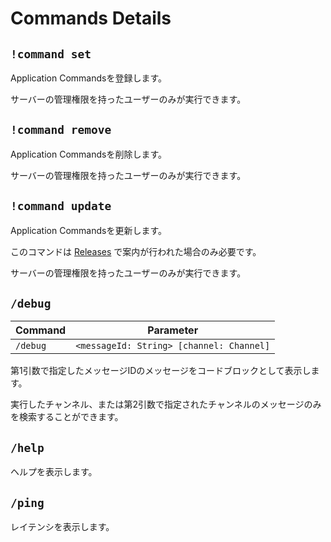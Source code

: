 # Commands Details

## `!command set`

Application Commandsを登録します。

サーバーの管理権限を持ったユーザーのみが実行できます。

## `!command remove`

Application Commandsを削除します。

サーバーの管理権限を持ったユーザーのみが実行できます。

## `!command update`

Application Commandsを更新します。

このコマンドは [Releases](https://github.com/m2en/citation/releases) で案内が行われた場合のみ必要です。

サーバーの管理権限を持ったユーザーのみが実行できます。

## `/debug`

| Command  | Parameter                                |
|----------|------------------------------------------|
| `/debug` | `<messageId: String> [channel: Channel]` |

第1引数で指定したメッセージIDのメッセージをコードブロックとして表示します。

実行したチャンネル、または第2引数で指定されたチャンネルのメッセージのみを検索することができます。

## `/help`

ヘルプを表示します。

## `/ping`

レイテンシを表示します。
